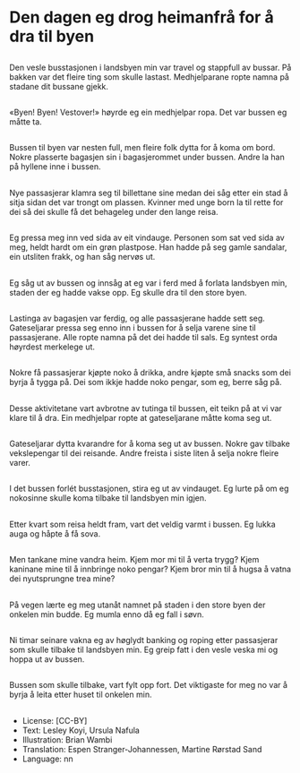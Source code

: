 # Den dagen eg drog heimanfrå for å dra til byen

##
Den vesle busstasjonen i landsbyen min var travel og stappfull av bussar. På bakken var det fleire ting som skulle lastast. Medhjelparane ropte namna på stadane dit bussane gjekk.

##
«Byen! Byen! Vestover!» høyrde eg ein medhjelpar ropa. Det var bussen eg måtte ta.

##
Bussen til byen var nesten full, men fleire folk dytta for å koma om bord. Nokre plasserte bagasjen sin i bagasjerommet under bussen. Andre la han på hyllene inne i bussen.

##
Nye passasjerar klamra seg til billettane sine medan dei såg etter ein stad å sitja sidan det var trongt om plassen. Kvinner med unge born la til rette for dei så dei skulle få det behageleg under den lange reisa.

##
Eg pressa meg inn ved sida av eit vindauge. Personen som sat ved sida av meg, heldt hardt om ein grøn plastpose. Han hadde på seg gamle sandalar, ein utsliten frakk, og han såg nervøs ut.

##
Eg såg ut av bussen og innsåg at eg var i ferd med å forlata landsbyen min, staden der eg hadde vakse opp. Eg skulle dra til den store byen.

##
Lastinga av bagasjen var ferdig, og alle passasjerane hadde sett seg. Gateseljarar pressa seg enno inn i bussen for å selja varene sine til passasjerane. Alle ropte namna på det dei hadde til sals. Eg syntest orda høyrdest merkelege ut.

##
Nokre få passasjerar kjøpte noko å drikka, andre kjøpte små snacks som dei byrja å tygga på. Dei som ikkje hadde noko pengar, som eg, berre såg på.

##
Desse aktivitetane vart avbrotne av tutinga til bussen, eit teikn på at vi var klare til å dra. Ein medhjelpar ropte at gateseljarane måtte koma seg ut.

##
Gateseljarar dytta kvarandre for å koma seg ut av bussen. Nokre gav tilbake vekslepengar til dei reisande. Andre freista i siste liten å selja nokre fleire varer.

##
I det bussen forlét busstasjonen, stira eg ut av vindauget. Eg lurte på om eg nokosinne skulle koma tilbake til landsbyen min igjen.

##
Etter kvart som reisa heldt fram, vart det veldig varmt i bussen. Eg lukka auga og håpte å få sova.

##
Men tankane mine vandra heim. Kjem mor mi til å verta trygg? Kjem kaninane mine til å innbringe noko pengar? Kjem bror min til å hugsa å vatna dei nyutsprungne trea mine?

##
På vegen lærte eg meg utanåt namnet på staden i den store byen der onkelen min budde. Eg mumla enno då eg fall i søvn.

##
Ni timar seinare vakna eg av høglydt banking og roping etter passasjerar som skulle tilbake til landsbyen min. Eg greip fatt i den vesle veska mi og hoppa ut av bussen.

##
Bussen som skulle tilbake, vart fylt opp fort. Det viktigaste for meg no var å byrja å leita etter huset til onkelen min.

##
* License: [CC-BY]
* Text: Lesley Koyi, Ursula Nafula
* Illustration: Brian Wambi
* Translation: Espen Stranger-Johannessen, Martine Rørstad Sand
* Language: nn
